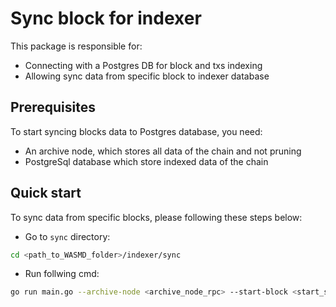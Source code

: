 # Sync block for indexer

This package is responsible for:

- Connecting with a Postgres DB for block and txs indexing
- Allowing sync data from specific block to indexer database

## Prerequisites

To start syncing blocks data to Postgres database, you need:

- An archive node, which stores all data of the chain and not pruning
- PostgreSql database which store indexed data of the chain

## Quick start
To sync data from specific blocks, please following these steps below:

- Go to `sync` directory:
```sh
cd <path_to_WASMD_folder>/indexer/sync
```
- Run follwing cmd:
```sh
go run main.go --archive-node <archive_node_rpc> --start-block <start_sync_block> --end-block <end_sync_block>
```

